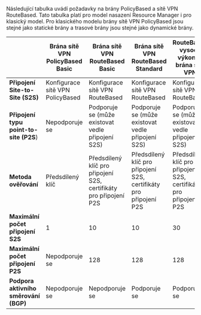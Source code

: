 Následující tabulka uvádí požadavky na brány PolicyBased a sítě VPN RouteBased. Tato tabulka platí pro model nasazení Resource Manager i pro klasický model. Pro klasického modelu brány sítě VPN PolicyBased jsou stejné jako statické brány a trasové brány jsou stejné jako dynamické brány.

|  | **Brána sítě VPN PolicyBased Basic** | **Brána sítě VPN RouteBased Basic** | **Brána sítě VPN RouteBased Standard** | **RouteBased vysoce výkonná brána sítě VPN** |
| --- | --- | --- | --- | --- |
| **Připojení Site-to-Site (S2S)** |Konfigurace sítě VPN PolicyBased |Konfigurace sítě VPN RouteBased |Konfigurace sítě VPN RouteBased |Konfigurace sítě VPN RouteBased |
| **Připojení typu point-to-site (P2S**) |Nepodporuje se |Podporuje se (může existovat vedle připojení S2S) |Podporuje se (může existovat vedle připojení S2S) |Podporuje se (může existovat vedle připojení S2S) |
| **Metoda ověřování** |Předsdílený klíč |Předsdílený klíč pro připojení S2S, certifikáty pro připojení P2S |Předsdílený klíč pro připojení S2S, certifikáty pro připojení P2S |Předsdílený klíč pro připojení S2S, certifikáty pro připojení P2S |
| **Maximální počet připojení S2S** |1 |10 |10 |30 |
| **Maximální počet připojení P2S** |Nepodporuje se |128 |128 |128 |
| **Podpora aktivního směrování (BGP)** |Nepodporuje se |Nepodporuje se |Podporuje se |Podporuje se |

